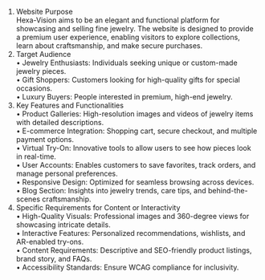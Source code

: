
1. Website Purpose <br>
Hexa-Vision aims to be an elegant and functional platform for showcasing and selling fine jewelry. 
The website is designed to provide a premium user experience, enabling visitors to explore 
collections, learn about craftsmanship, and make secure purchases. 
2. Target Audience <br>
• Jewelry Enthusiasts: Individuals seeking unique or custom-made jewelry pieces. <br>
• Gift Shoppers: Customers looking for high-quality gifts for special occasions. <br>
• Luxury Buyers: People interested in premium, high-end jewelry. <br>
3. Key Features and Functionalities <br>
• Product Galleries: High-resolution images and videos of jewelry items with detailed 
descriptions. <br>
• E-commerce Integration: Shopping cart, secure checkout, and multiple payment options. <br>
• Virtual Try-On: Innovative tools to allow users to see how pieces look in real-time. <br>
• User Accounts: Enables customers to save favorites, track orders, and manage personal 
preferences. <br>
• Responsive Design: Optimized for seamless browsing across devices. <br>
• Blog Section: Insights into jewelry trends, care tips, and behind-the-scenes craftsmanship. <br>
4. Specific Requirements for Content or Interactivity <br>
• High-Quality Visuals: Professional images and 360-degree views for showcasing intricate 
details. <br>
• Interactive Features: Personalized recommendations, wishlists, and AR-enabled try-ons. <br>
• Content Requirements: Descriptive and SEO-friendly product listings, brand story, and 
FAQs. <br>
• Accessibility Standards: Ensure WCAG compliance for inclusivity. <br>

